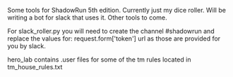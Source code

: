 Some tools for ShadowRun 5th edition.  Currently just my dice roller.
Will be writing a bot for slack that uses it.
Other tools to come.

For slack_roller.py you will need to create the channel #shadowrun and replace the values for:
request.form['token']
url
as those are provided for you by slack.

hero_lab contains .user files for some of the tm rules located in tm_house_rules.txt
